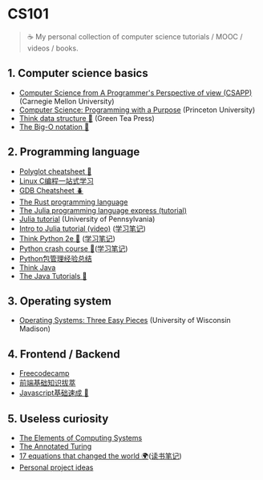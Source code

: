 # CS101
> :coffee: My personal collection of computer science tutorials / MOOC / videos / books. 

## 1. Computer science basics
+ [Computer Science from A Programmer's Perspective of view (CSAPP)](https://scs.hosted.panopto.com/Panopto/Pages/Sessions/List.aspx#folderID=%22b96d90ae-9871-4fae-91e2-b1627b43e25e%22) (Carnegie Mellon University)
+ [Computer Science: Programming with a Purpose](https://www.coursera.org/learn/cs-programming-java/) (Princeton University)
+ [Think data structure :octopus:](http://greenteapress.com/wp/think-data-structures/) (Green Tea Press)
+ [The Big-O notation :snail:](./bigO.md)

## 2. Programming language 
+ [Polyglot cheatsheet :monkey:](./polyglot.md)
+ [Linux C编程一站式学习](http://akaedu.github.io/book/index.html)
+ [GDB Cheatsheet :beetle:](gdbtips.md)
+ [The Rust programming language](https://doc.rust-lang.org/book/)
+ [The Julia programming language express (tutorial)](http://bogumilkaminski.pl/files/julia_express.pdf)
+ [Julia tutorial](https://www.sas.upenn.edu/~jesusfv/Chapter_HPC_8_Julia.pdf) (University of Pennsylvania)
+ [Intro to Julia tutorial (video)](https://www.youtube.com/watch?v=8h8rQyEpiZA) ([学习笔记](./juliatut.md))
+ [Think Python 2e :hamster:](http://greenteapress.com/wp/think-python-2e/) ([学习笔记](./thinkPython2e.md))
+ [Python crash course :dragon_face:](https://nostarch.com/pythoncrashcourse2e)([学习笔记](./pythonCrash.md))
+ [Python包管理经验总结](./pythonJam.md)
+ [Think Java](http://greenteapress.com/wp/think-java/)
+ [The Java Tutorials :mushroom:](https://docs.oracle.com/javase/tutorial/index.html)

## 3. Operating system
+ [Operating Systems: Three Easy Pieces](http://pages.cs.wisc.edu/~remzi/OSTEP/) (University of Wisconsin Madison)

## 4. Frontend / Backend
+ [Freecodecamp](https://www.freecodecamp.org/)
+ [前端基础知识拔萃](webEssence.md)
+ [Javascript基础速成 :honeybee:](onedayJS.md)

## 5. Useless curiosity
+ [The Elements of Computing Systems](https://www.amazon.com/gp/product/0262640686/ref=ppx_yo_dt_b_asin_title_o09__o00_s00?ie=UTF8&psc=1)
+ [The Annotated Turing](https://www.amazon.com/Annotated-Turing-Through-Historic-Computability/dp/0470229055/ref=sr_1_1?gclid=Cj0KCQjwh6XmBRDRARIsAKNInDE5YpHvwHSLqBVq0MgID2emNHctqVAiqozcSLvlO8ot-n7BPvqTTysaAt8KEALw_wcB&hvadid=241664746960&hvdev=c&hvlocphy=9006985&hvnetw=g&hvpos=1t2&hvqmt=e&hvrand=9484283836991690633&hvtargid=aud-646675774026%3Akwd-374431480720&hydadcr=16374_10302157&keywords=annotated+turing&qid=1556713924&s=gateway&sr=8-1)
+ [17 equations that changed the world :earth_africa:](https://www.amazon.com/Pursuit-Equations-That-Changed-World/dp/0465085989)([读书笔记](./equations.md))
+ [Personal project ideas](./ideaList.md)

